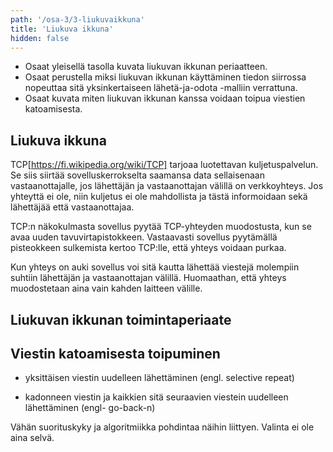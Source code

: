 ```yaml
---
path: '/osa-3/3-liukuvaikkuna'
title: 'Liukuva ikkuna'
hidden: false
---
```


<text-box variant='learningObjectives' name='Oppimistavoitteet'>

- Osaat yleisellä tasolla kuvata liukuvan ikkunan periaatteen.
- Osaat perustella miksi liukuvan ikkunan käyttäminen tiedon siirrossa nopeuttaa sitä yksinkertaiseen lähetä-ja-odota -malliin verrattuna.
- Osaat kuvata miten liukuvan ikkunan kanssa voidaan toipua viestien katoamisesta.

</text-box>


## Liukuva ikkuna

TCP[https://fi.wikipedia.org/wiki/TCP] tarjoaa luotettavan kuljetuspalvelun. Se siis siirtää sovelluskerrokselta saamansa data sellaisenaan vastaanottajalle, jos lähettäjän ja vastaanottajan välillä on verkkoyhteys. Jos yhteyttä ei ole, niin kuljetus ei ole mahdollista ja tästä informoidaan sekä lähettäjää että vastaanottajaa.

TCP:n näkokulmasta sovellus pyytää TCP-yhteyden muodostusta, kun se avaa uuden tavuvirtapistokkeen. Vastaavasti sovellus pyytämällä pisteokkeen sulkemista kertoo TCP:lle, että yhteys voidaan purkaa.

Kun yhteys on auki sovellus voi sitä kautta lähettää viestejä molempiin suhtiin lähettäjän ja vastaanottajan välillä. Huomaathan, että yhteys muodostetaan aina vain kahden laitteen välille.



## Liukuvan ikkunan toimintaperiaate


## Viestin katoamisesta toipuminen

- yksittäisen viestin uudelleen lähettäminen (engl. selective repeat)

- kadonneen viestin ja kaikkien sitä seuraavien viestein uudelleen lähettäminen (engl- go-back-n)

Vähän suorituskyky ja algoritmiikka pohdintaa näihin liittyen. Valinta ei ole aina selvä.
